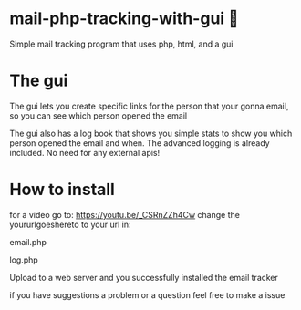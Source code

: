 # mail-php-tracking-with-gui 📧
Simple mail tracking program that uses php, html, and a gui 

# The gui 
The gui lets you create specific links for the person that your gonna email, so you can see which person opened the email


The gui also has a log book that shows you simple stats to show you which person opened the email and when.
The advanced logging is already included.  No need for any external apis!    


# How to install 
for a video go to: https://youtu.be/_CSRnZZh4Cw
change the yoururlgoeshereto to your url in:

email.php

log.php


Upload to a web server and you successfully installed the email tracker


if you have suggestions a problem or a question feel free to make a issue 

